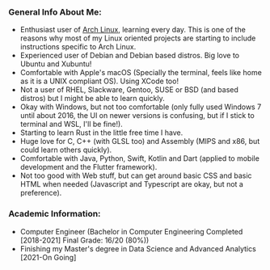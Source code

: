### General Info About Me:
  - Enthusiast user of [Arch Linux](https://github.com/nunopenim/nunopenim/blob/main/GUIDE_ArchLinuxInstallation.md), learning every day. This is one of the reasons why most of my Linux oriented projects are starting to include instructions specific to Arch Linux.
  - Experienced user of Debian and Debian based distros. Big love to Ubuntu and Xubuntu!
  - Comfortable with Apple's macOS (Specially the terminal, feels like home as it is a UNIX compliant OS). Using XCode too!
  - Not a user of RHEL, Slackware, Gentoo, SUSE or BSD (and based distros) but I might be able to learn quickly.
  - Okay with Windows, but not too comfortable (only fully used Windows 7 until about 2016, the UI on newer versions is confusing, but if I stick to terminal and WSL, I'll be fine!).
  - Starting to learn Rust in the little free time I have.
  - Huge love for C, C++ (with GLSL too) and Assembly (MIPS and x86, but could learn others quickly).
  - Comfortable with Java, Python, Swift, Kotlin and Dart (applied to mobile development and the Flutter framework).
  - Not too good with Web stuff, but can get around basic CSS and basic HTML when needed (Javascript and Typescript are okay, but not a preference).


### Academic Information:
 - Computer Engineer (Bachelor in Computer Engineering Completed [2018-2021] Final Grade: 16/20 (80%))
 - Finishing my Master's degree in Data Science and Advanced Analytics [2021-On Going]
